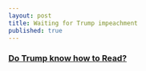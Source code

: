 ```yaml
---
layout: post
title: Waiting for Trump impeachment
published: true
---
```


### [Do Trump know how to Read?](https://www.youtube.com/watch?v=bd79UsXSLWg)
